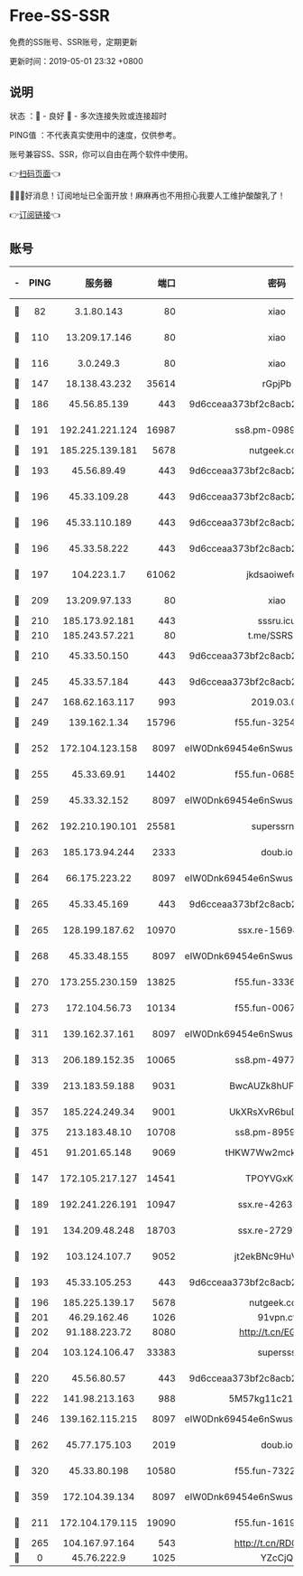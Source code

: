 # Free-SS-SSR

免费的SS账号、SSR账号，定期更新

更新时间：2019-05-01 23:32 +0800

## 说明

状态     ：🙂 - 良好 🙁 - 多次连接失败或连接超时

PING值   ：不代表真实使用中的速度，仅供参考。

账号兼容SS、SSR，你可以自由在两个软件中使用。

👉[扫码页面](https://liesauer.github.io/Free-SS-SSR/)👈

🎉🎉🎉好消息！订阅地址已全面开放！麻麻再也不用担心我要人工维护酸酸乳了！

👉[订阅链接](https://www.liesauer.net/yogurt/subscribe?ACCESS_TOKEN=DAYxR3mMaZAsaqUb)👈

## 账号

|-|PING|服务器|端口|密码|加密方式|区域|
|:----:|:----:|:-----:|-----:|:----:|:----:|:----:|
|🙂|82|3.1.80.143|80|xiao|aes-128-ctr|SG|
|🙂|110|13.209.17.146|80|xiao|aes-128-ctr|KR|
|🙂|116|3.0.249.3|80|xiao|aes-128-ctr|SG|
|🙂|147|18.138.43.232|35614|rGpjPb|rc4-md5|SG|
|🙂|186|45.56.85.139|443|9d6cceaa373bf2c8acb22e60b6a58be6|aes-256-cfb|US|
|🙂|191|192.241.221.124|16987|ss8.pm-09892876|aes-256-cfb|US|
|🙂|191|185.225.139.181|5678|nutgeek.com|rc4-md5|US|
|🙂|193|45.56.89.49|443|9d6cceaa373bf2c8acb22e60b6a58be6|aes-256-cfb|US|
|🙂|196|45.33.109.28|443|9d6cceaa373bf2c8acb22e60b6a58be6|aes-256-cfb|US|
|🙂|196|45.33.110.189|443|9d6cceaa373bf2c8acb22e60b6a58be6|aes-256-cfb|US|
|🙂|196|45.33.58.222|443|9d6cceaa373bf2c8acb22e60b6a58be6|aes-256-cfb|US|
|🙂|197|104.223.1.7|61062|jkdsaoiwefdsa|aes-256-cfb|US|
|🙂|209|13.209.97.133|80|xiao|aes-128-ctr|KR|
|🙂|210|185.173.92.181|443|sssru.icu|rc4-md5|RU|
|🙂|210|185.243.57.221|80|t.me/SSRSUB|rc4-md5|US|
|🙂|210|45.33.50.150|443|9d6cceaa373bf2c8acb22e60b6a58be6|aes-256-cfb|US|
|🙂|245|45.33.57.184|443|9d6cceaa373bf2c8acb22e60b6a58be6|aes-256-cfb|US|
|🙂|247|168.62.163.117|993|2019.03.07|rc4-md5|US|
|🙂|249|139.162.1.34|15796|f55.fun-32546278|aes-256-cfb|SG|
|🙂|252|172.104.123.158|8097|eIW0Dnk69454e6nSwuspv9DmS201tQ0D|aes-256-cfb|JP|
|🙂|255|45.33.69.91|14402|f55.fun-06852671|aes-256-cfb|US|
|🙂|259|45.33.32.152|8097|eIW0Dnk69454e6nSwuspv9DmS201tQ0D|aes-256-cfb|US|
|🙂|262|192.210.190.101|25581|superssrnet|aes-256-cfb|US|
|🙂|263|185.173.94.244|2333|doub.io|aes-128-ctr|RU|
|🙂|264|66.175.223.22|8097|eIW0Dnk69454e6nSwuspv9DmS201tQ0D|aes-256-cfb|US|
|🙂|265|45.33.45.169|443|9d6cceaa373bf2c8acb22e60b6a58be6|aes-256-cfb|US|
|🙂|265|128.199.187.62|10970|ssx.re-15698731|aes-256-cfb|SG|
|🙂|268|45.33.48.155|8097|eIW0Dnk69454e6nSwuspv9DmS201tQ0D|aes-256-cfb|US|
|🙂|270|173.255.230.159|13825|f55.fun-33368552|aes-256-cfb|US|
|🙂|273|172.104.56.73|10134|f55.fun-00679353|aes-256-cfb|SG|
|🙂|311|139.162.37.161|8097|eIW0Dnk69454e6nSwuspv9DmS201tQ0D|aes-256-cfb|SG|
|🙂|313|206.189.152.35|10065|ss8.pm-49772668|aes-256-cfb|SG|
|🙂|339|213.183.59.188|9031|BwcAUZk8hUFAkDGN|aes-256-cfb|NL|
|🙂|357|185.224.249.34|9001|UkXRsXvR6buDMG2Y|aes-256-cfb|RU|
|🙂|375|213.183.48.10|10708|ss8.pm-89598736|rc4-md5|RU|
|🙂|451|91.201.65.148|9069|tHKW7Ww2mck9CHQG|aes-256-cfb|IT|
|🙂|147|172.105.217.127|14541|TPOYVGxKglpi|aes-256-cfb|JP|
|🙂|189|192.241.226.191|10947|ssx.re-42631851|aes-256-cfb|US|
|🙂|191|134.209.48.248|18703|ssx.re-27297085|aes-256-cfb|US|
|🙂|192|103.124.107.7|9052|jt2ekBNc9HuVtm2a|aes-256-cfb|US|
|🙂|193|45.33.105.253|443|9d6cceaa373bf2c8acb22e60b6a58be6|aes-256-cfb|US|
|🙂|196|185.225.139.17|5678|nutgeek.com|rc4-md5|US|
|🙂|201|46.29.162.46|1026|91vpn.cf|rc4-md5|RU|
|🙂|202|91.188.223.72|8080|http://t.cn/EGJIyrl|rc4-md5|RU|
|🙂|204|103.124.106.47|33383|supersss|aes-256-cfb|US|
|🙂|220|45.56.80.57|443|9d6cceaa373bf2c8acb22e60b6a58be6|aes-256-cfb|US|
|🙂|222|141.98.213.163|988|5M57kg11c214qDmK|chacha20|KR|
|🙂|246|139.162.115.215|8097|eIW0Dnk69454e6nSwuspv9DmS201tQ0D|aes-256-cfb|JP|
|🙂|262|45.77.175.103|2019|doub.io|aes-128-ctr|SG|
|🙂|320|45.33.80.198|10580|f55.fun-73220606|aes-256-cfb|US|
|🙂|359|172.104.39.134|8097|eIW0Dnk69454e6nSwuspv9DmS201tQ0D|aes-256-cfb|SG|
|🙁|211|172.104.179.115|19090|f55.fun-16191924|aes-256-cfb|SG|
|🙁|265|104.167.97.164|543|http://t.cn/RD0D7sx|rc4-md5|CA|
|🙁|0|45.76.222.9|1025|YZcCjQ|rc4-md5|JP|
